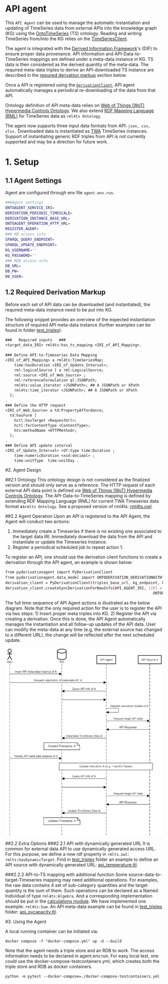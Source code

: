 # API agent
This `API Agent` can be used to manage the automatic instantiation and updating of TimeSeries data from external APIs into the knowledge graph (KG) using the [OntoTimeSeries] (TS) ontology. Reading and writing TimeSeries from/into the KG relies on the [TimeSeriesClient].


The agent is integrated with the [Derived Information Framework]'s (DIF) to ensure proper data provenance. API information and API-Data-to-TimeSeries mappings are defined under a meta-data instance in KG. TS data is then considered as the derived quantity of the meta-data. The required meta-data triples to derive an API-downloaded TS instance are described in the [required derivation markup](#12-required-derivation-markup) section below.

Once a API is registered using the [`DerivationClient`](https://github.com/cambridge-cares/TheWorldAvatar/blob/main/JPS_BASE_LIB/src/main/java/uk/ac/cam/cares/jps/base/derivation), API agent automatically manages a periodical re-downloading of the data from that API.

Ontology definition of API meta-data relies on  [Web of Things (WoT) Hypermedia Controls Ontology]. We also extend [RDF Mapping Language (RML)] for TimeSeries data as `rml4ts Ontology`.



The agent now supports three input data formats from API: `json, csv, xlsx.` Downloaded data is instantiated as [TWA](https://github.com/cambridge-cares/TheWorldAvatar) TimeSeries instances. Support of instantiating generic RDF triples from API is not currently supported and may be a direction for future work.




# 1. Setup

## 1.1 Agent Settings
Agent are configured through env file `agent.env.run`.
```bash
###Agent settings
ONTOAGENT_SERVICE_IRI=
DERIVATION_PERIODIC_TIMESCALE=
DERIVATION_INSTANCE_BASE_URL=
ONTOAGENT_OPERATION_HTTP_URL=
REGISTER_AGENT=
### KB access info
SPARQL_QUERY_ENDPOINT=
SPARQL_UPDATE_ENDPOINT=
KG_USERNAME=''
KG_PASSWORD=''
### RDB access info
DB_URL=
DB_PW=
DB_USER=
```

## 1.2 Required Derivation Markup
Before each set of API data can be downloaded (and instantiated), the required meta-data instance need to be put into KG.


The following snippet provides an overview of the expected instantiation structure of required API meta-data instance (further examples can be found in folder [test_triples]): 

```
###   Required inputs   ###
<target_data_IRI> rml4ts:has_ts_mapping <IRI_of_API_Mapping>.

### Define API-to-Timeseries Data Mapping
<IRI_of_API_Mapping> a rml4ts:TimeSeriesMap;
    time:hasDuration <IRI_of_Update_Interval>;
    rml:logicalSource [ a rml:LogicalSource;
    rml:source <IRI_of_Web_Source> ;
    rml:referenceFormulation ql:JSONPath;
    rml4ts:value_iterator <JSONPath>; ## A JSONPath or XPath
    rml4ts:time_iterator <JSONPath>; ## A JSONPath or XPath
  ];
.
### Define the HTTP request
<IRI_of_Web_Source> a td:PropertyAffordance;
  td:hasForm [
    hctl:hasTarget <RequestUrl>;
    hctl:forContentType <ContentType>;
    htv:methodName <HTTPMethod>;
  ];
.
### Define API update interval
<IRI_of_Update_Interval> rdf:type time:Duration ;
    time:numericDuration <xsd:decimal> ;
    time:unitType  time:unitDay .
```




#2. Agent Design

##2.1 Ontology
This ontology design is not considered as the finalized version and should only serve as a reference. The HTTP request of each external API data point is defined via [Web of Things (WoT) Hypermedia Controls Ontology]. The API-Data-to-TimeSeries mapping is defined by extending RDF Mapping Language (RML) for current TWA Timeseries data format as`rmlts Ontology`. See a proposed version of rml4ts: [rml4ts.owl].

##2.2 Agent Operation
Upon an API is registered to the API Agent, the Agent will conduct two actions:
1. Immediately create a Timeseries if there is no existing one associated to the target data IRI. Immediately download the data from the API and instantiate or update the Timeseries Instance.
2. Register a periodical scheduled job to repeat action 1.

To register an API, one should use the derivation client functions to create a derivation through the API agent, an example is shown below: 
```bash
from pyderivationagent import PyDerivationClient
from pyderivationagent.data_model import ONTODERIVATION_DERIVATIONWITHTIMESERIES
derivation_client = PyDerivationClient(triples_base_url, kg_endpoint, kg_endpoint)
derivation_client.createSyncDerivationForNewInfo(API_AGENT_IRI, [IRI_of_API_Mapping],
                                                                  ONTODERIVATION_DERIVATIONWITHTIMESERIES)
```
The full time-sequence of API Agent actions is illustrated as the below diagram. Note that the only required action for the user is to register the API via two steps: 1) Insert proper meta triples into KG. 2) Register the API via creating a derivation.
Once this is done, the API Agent automatically manages the instantiation and all follow-up updates of the API data. User can modify the meta-data at any time (e.g, the external source has changed to a different URL), the change will be reflected after the next scheduled update.

<p align="center">
    <img src="./imgs/sequenceAPIAGENTv2.png" alt="drawing" width="800"/>
</p>

##2.2 Extra Options
###2.2.1 API with dynamically generated URL
It is common for external data API to use dynamically generated access URL. For this purpose, we define a new rdf property in `rmlts.owl`: `rmlts:hasDynamicTarget`. Find in [test_triples] folder an example to define an API source with dynamically generated URL: [api_temperature.ttl].
 
###2.2.2 API-to-TS mapping with additional function
Some source-data-to-target-Timeseries mapping may need additional operations. For examples, the raw data contains 4 set of sub-category quantities and the target quantity is the sum of them. Such operations can be declared as a Named Individual of type `rml4ts:Algebra`. And a corresponding implementation should be put in the [calculations module]. We have implemented one example: `rml4ts:Sum`. An API meta-data example can be found in [test_triples] folder: [api_pvcapacity.ttl].




#3. Using the Agent

A local running container can be initiated via:
```
docker compose -f "docker-compose.yml" up -d --build
```
Note that the agent needs a triple store and an RDB to work. The access information needs to be declared in agent.env.run. For easy local test, one could use the docker-compose-testcontainers.yml, which creates both the triple store and RDB as docker containers.
```commandline
python -m pytest --docker-compose=./docker-compose-testcontainers.yml
```











<!-- Links -->
<!-- websites -->
[allows you to publish and install packages]: https://docs.github.com/en/packages/working-with-a-github-packages-registry/working-with-the-apache-maven-registry#authenticating-to-github-packages
[py4jps]: https://pypi.org/project/py4jps/#description
[TimeSeriesClient]: https://github.com/cambridge-cares/TheWorldAvatar/tree/main/JPS_BASE_LIB/src/main/java/uk/ac/cam/cares/jps/base/timeseries
[Darts]: https://unit8co.github.io/darts/index.html
[Prophet]: https://unit8co.github.io/darts/generated_api/darts.models.forecasting.prophet_model.html
[Facebook Prophet]: https://github.com/facebook/prophet
[Github container registry]: https://ghcr.io
[personal access token]: https://docs.github.com/en/authentication/keeping-your-account-and-data-secure/managing-your-personal-access-tokens
[Derived Information Framework]: https://github.com/cambridge-cares/TheWorldAvatar/tree/main/JPS_BASE_LIB/src/main/java/uk/ac/cam/cares/jps/base/derivation
[Stack manager]: https://github.com/cambridge-cares/TheWorldAvatar/tree/main/Deploy/stacks/dynamic/stack-manager
[derivation agent]: https://github.com/cambridge-cares/TheWorldAvatar/tree/main/JPS_BASE_LIB/python_derivation_agent

[OntoTimeSeries]: https://github.com/cambridge-cares/TheWorldAvatar/tree/main/JPS_Ontology/ontology/ontotimeseries
[OntoDerivation]: https://github.com/cambridge-cares/TheWorldAvatar/tree/main/JPS_Ontology/ontology/ontoderivation
[rml4ts.owl]: https://github.com/cambridge-cares/TheWorldAvatar/blob/main/JPS_Ontology/ontology/rml4ts/rml4ts.owl
<!-- files -->
[docker compose file]: ./docker-compose.yml
[Web of Things (WoT) Hypermedia Controls Ontology]:https://www.w3.org/2019/wot/hypermedia
[RDF Mapping Language (RML)]:https://rml.io/specs/rml/
[test_triples]: ./test_triples

[api_temperature.ttl]: ./tbox_dev/test_triples/api_temperature.ttl
[calculations module]: ./data_classes/calculations.py
[api_pvcapacity.ttl]: ./tbox_dev/test_triples/api_pvcapacity.ttl